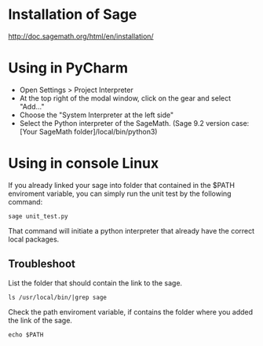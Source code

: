 # Installation of Sage

http://doc.sagemath.org/html/en/installation/

# Using in PyCharm

- Open Settings > Project Interpreter
- At the top right of the modal window, click on the gear and select "Add..."
- Choose the "System Interpreter at the left side"
- Select the Python interpreter of the SageMath. (Sage 9.2 version case: [Your SageMath folder]/local/bin/python3)

# Using in console Linux

If you already linked your sage into folder that contained in the $PATH enviroment variable, you can simply run the unit test by the following command:
```
sage unit_test.py
```
That command will initiate a python interpreter that already have the correct local packages.

## Troubleshoot

List the folder that should contain the link to the sage.
```
ls /usr/local/bin/|grep sage
```

Check the path enviroment variable, if contains the folder where you added the link of the sage.
```
echo $PATH
```


